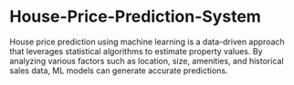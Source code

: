 # House-Price-Prediction-System
 House price prediction using machine learning is a data-driven approach that leverages statistical algorithms to estimate property values. By analyzing various factors such as location, size, amenities, and historical sales data, ML models can generate accurate predictions.
